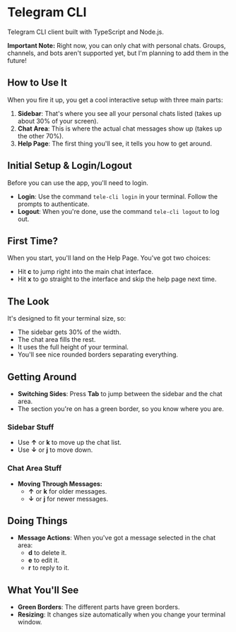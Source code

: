# Telegram CLI

Telegram CLI client built with TypeScript and Node.js.

**Important Note:** Right now, you can only chat with personal chats. Groups, channels, and bots aren't supported yet, but I'm planning to add them in the future!

## How to Use It

When you fire it up, you get a cool interactive setup with three main parts:

1.  **Sidebar**: That's where you see all your personal chats listed (takes up about 30% of your screen).
2.  **Chat Area**: This is where the actual chat messages show up (takes up the other 70%).
3.  **Help Page**: The first thing you'll see, it tells you how to get around.

## Initial Setup & Login/Logout

Before you can use the app, you'll need to login.

- **Login**: Use the command `tele-cli login` in your terminal. Follow the prompts to authenticate.
- **Logout**: When you're done, use the command `tele-cli logout` to log out.

## First Time?

When you start, you'll land on the Help Page. You've got two choices:

- Hit **c** to jump right into the main chat interface.
- Hit **x** to go straight to the interface and skip the help page next time.

## The Look

It's designed to fit your terminal size, so:

- The sidebar gets 30% of the width.
- The chat area fills the rest.
- It uses the full height of your terminal.
- You'll see nice rounded borders separating everything.

## Getting Around

- **Switching Sides**: Press **Tab** to jump between the sidebar and the chat area.
- The section you're on has a green border, so you know where you are.

### Sidebar Stuff

- Use **↑** or **k** to move up the chat list.
- Use **↓** or **j** to move down.

### Chat Area Stuff

- **Moving Through Messages:**
  - **↑** or **k** for older messages.
  - **↓** or **j** for newer messages.

## Doing Things

- **Message Actions**: When you've got a message selected in the chat area:
  - **d** to delete it.
  - **e** to edit it.
  - **r** to reply to it.

## What You'll See

- **Green Borders**: The different parts have green borders.
- **Resizing**: It changes size automatically when you change your terminal window.
